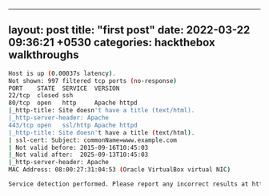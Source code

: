 
---
layout: post
title:  "first post"
date:   2022-03-22 09:36:21  +0530
categories: hackthebox walkthroughs 
---
```bash
Host is up (0.00037s latency).
Not shown: 997 filtered tcp ports (no-response)
PORT    STATE  SERVICE  VERSION
22/tcp  closed ssh
80/tcp  open   http     Apache httpd
|_http-title: Site doesn't have a title (text/html).
|_http-server-header: Apache
443/tcp open   ssl/http Apache httpd
|_http-title: Site doesn't have a title (text/html).
| ssl-cert: Subject: commonName=www.example.com
| Not valid before: 2015-09-16T10:45:03
|_Not valid after:  2025-09-13T10:45:03
|_http-server-header: Apache
MAC Address: 08:00:27:31:04:53 (Oracle VirtualBox virtual NIC)

Service detection performed. Please report any incorrect results at https://nmap.org/submit/ .
```
